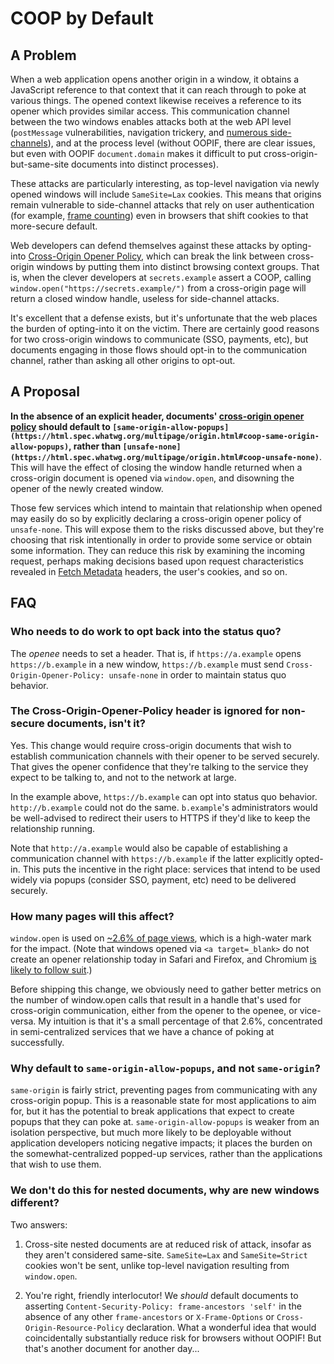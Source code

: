 # COOP by Default

## A Problem

When a web application opens another origin in a window, it obtains a JavaScript reference to that context that it can reach through to poke at various things. The opened context likewise receives a reference to its opener which provides similar access. This communication channel between the two windows enables attacks both at the web API level (`postMessage` vulnerabilities, navigation trickery, and [numerous side-channels](https://github.com/xsleaks/xsleaks/wiki/Browser-Side-Channels)), and at the process level (without OOPIF, there are clear issues, but even with OOPIF `document.domain` makes it difficult to put cross-origin-but-same-site documents into distinct processes).

These attacks are particularly interesting, as top-level navigation via newly opened windows will include `SameSite=Lax` cookies. This means that origins remain vulnerable to side-channel attacks that rely on user authentication (for example, [frame counting](https://github.com/xsleaks/xsleaks/wiki/Browser-Side-Channels#frame-count)) even in browsers that shift cookies to that more-secure default.

Web developers can defend themselves against these attacks by opting-into [Cross-Origin Opener Policy](https://html.spec.whatwg.org/multipage/origin.html#cross-origin-opener-policies), which can break the link between cross-origin windows by putting them into distinct browsing context groups. That is, when the clever developers at `secrets.example` assert a COOP, calling `window.open("https://secrets.example/")` from a cross-origin page will return a closed window handle, useless for side-channel attacks.

It's excellent that a defense exists, but it's unfortunate that the web places the burden of opting-into it on the victim. There are certainly good reasons for two cross-origin windows to communicate (SSO, payments, etc), but documents engaging in those flows should opt-in to the communication channel, rather than asking all other origins to opt-out.

## A Proposal

**In the absence of an explicit header, documents' [cross-origin opener policy](https://html.spec.whatwg.org/multipage/dom.html#concept-document-coop) should default to `[same-origin-allow-popups](https://html.spec.whatwg.org/multipage/origin.html#coop-same-origin-allow-popups)`, rather than `[unsafe-none](https://html.spec.whatwg.org/multipage/origin.html#coop-unsafe-none)`**. This will have the effect of closing the window handle returned when a cross-origin document is opened via `window.open`, and disowning the opener of the newly created window.

Those few services which intend to maintain that relationship when opened may easily do so by explicitly declaring a cross-origin opener policy of `unsafe-none`. This will expose them to the risks discussed above, but they're choosing that risk intentionally in order to provide some service or obtain some information. They can reduce this risk by examining the incoming request, perhaps making decisions based upon request characteristics revealed in [Fetch Metadata](https://www.w3.org/TR/fetch-metadata/) headers, the user's cookies, and so on.

## FAQ

### Who needs to do work to opt back into the status quo?

The _openee_ needs to set a header. That is, if `https://a.example` opens `https://b.example` in a new window, `https://b.example` must send `Cross-Origin-Opener-Policy: unsafe-none` in order to maintain status quo behavior.

### The Cross-Origin-Opener-Policy header is ignored for non-secure documents, isn't it?

Yes. This change would require cross-origin documents that wish to establish communication channels with their opener to be served securely. That gives the opener confidence that they're talking to the service they expect to be talking to, and not to the network at large.

In the example above, `https://b.example` can opt into status quo behavior. `http://b.example` could not do the same. `b.example`'s administrators would be well-advised to redirect their users to HTTPS if they'd like to keep the relationship running.

Note that `http://a.example` would also be capable of establishing a communication channel with `https://b.example` if the latter explicitly opted-in. This puts the incentive in the right place: services that intend to be used widely via popups (consider SSO, payment, etc) need to be delivered securely.

### How many pages will this affect?

`window.open` is used on [~2.6% of page views](https://chromestatus.com/metrics/feature/timeline/popularity/475), which is a high-water mark for the impact. (Note that windows opened via `<a target=_blank>` do not create an opener relationship today in Safari and Firefox, and Chromium [is likely to follow suit](https://chromium-review.googlesource.com/c/chromium/src/+/1630010).)

Before shipping this change, we obviously need to gather better metrics on the number of window.open calls that result in a handle that's used for cross-origin communication, either from the opener to the openee, or vice-versa. My intuition is that it's a small percentage of that 2.6%, concentrated in semi-centralized services that we have a chance of poking at successfully.

### Why default to `same-origin-allow-popups`, and not `same-origin`?

`same-origin` is fairly strict, preventing pages from communicating with any cross-origin popup. This is a reasonable state for most applications to aim for, but it has the potential to break applications that expect to create popups that they can poke at. `same-origin-allow-popups` is weaker from an isolation perspective, but much more likely to be deployable without application developers noticing negative impacts; it places the burden on the somewhat-centralized popped-up services, rather than the applications that wish to use them.

### We don't do this for nested documents, why are new windows different?

Two answers:


1.  Cross-site nested documents are at reduced risk of attack, insofar as they aren't considered same-site. `SameSite=Lax` and `SameSite=Strict` cookies won't be sent, unlike top-level navigation resulting from `window.open`.

2.  You're right, friendly interlocutor! We _should_ default documents to asserting `Content-Security-Policy: frame-ancestors 'self'` in the absence of any other `frame-ancestors` or `X-Frame-Options` or `Cross-Origin-Resource-Policy` declaration. What a wonderful idea that would coincidentally substantially reduce risk for browsers without OOPIF! But that's another document for another day...

